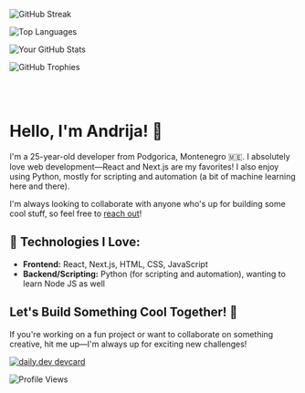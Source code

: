 ![GitHub Streak](https://github-readme-streak-stats.herokuapp.com/?user=andrijadragojevic&theme=radical&hide_border=true&card_width=1000)

![Top Languages](https://github-readme-stats.vercel.app/api/top-langs/?username=andrijadragojevic&layout=compact&theme=radical&hide_border=true&card_width=1000)

![Your GitHub Stats](https://github-readme-stats.vercel.app/api?username=andrijadragojevic&show_icons=true&theme=radical&hide_border=true&card_width=1000)

![GitHub Trophies](https://github-profile-trophy.vercel.app/?username=andrijadragojevic&theme=radical&hide_border=true&card_width=1000)

<br><br>

# Hello, I'm Andrija! 👋

I'm a 25-year-old developer from Podgorica, Montenegro 🇲🇪. I absolutely love web development—React and Next.js are my favorites! I also enjoy using Python, mostly for scripting and automation (a bit of machine learning here and there). 

I'm always looking to collaborate with anyone who's up for building some cool stuff, so feel free to [reach out](mailto:andrijadrago55@gmail.com)!

## 🔧 Technologies I Love:
- **Frontend:** React, Next.js, HTML, CSS, JavaScript
- **Backend/Scripting:** Python (for scripting and automation), wanting to learn Node JS as well
  
## Let's Build Something Cool Together! 🤝
If you're working on a fun project or want to collaborate on something creative, hit me up—I'm always up for exciting new challenges!

[![daily.dev devcard](https://api.daily.dev/devcards/v2/JML9eBLUpTQryeMQ5TIx2.png?type=wide&r=rrt)](https://app.daily.dev/andrija_dev)

![Profile Views](https://komarev.com/ghpvc/?username=andrijadragojevic&hide_border=true)
